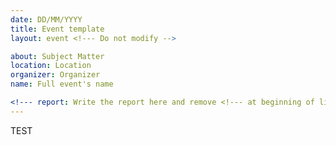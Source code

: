 ```yaml
---
date: DD/MM/YYYY
title: Event template
layout: event <!--- Do not modify -->

about: Subject Matter
location: Location
organizer: Organizer
name: Full event's name

<!--- report: Write the report here and remove <!--- at beginning of line -->
---
```

<!---
Begin Content
-->
TEST
<!---
End content
-->

